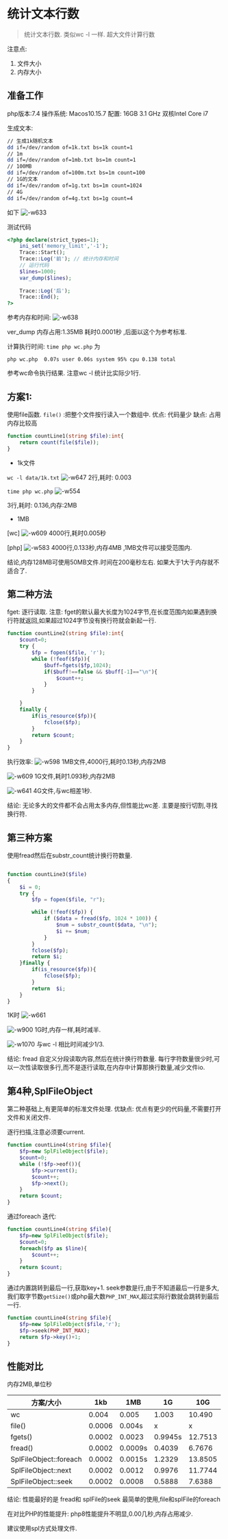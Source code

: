 # 统计文本行数
> 统计文本行数. 类似wc -l 一样.
> 超大文件计算行数

注意点:
1. 文件大小
2. 内存大小

## 准备工作
    
 php版本:7.4
 操作系统: Macos10.15.7
 配置: 16GB 3.1 GHz 双核Intel Core i7 
    
生成文本:
```bash
// 生成1k随机文本
dd if=/dev/random of=1k.txt bs=1k count=1
// 1m
dd if=/dev/random of=1mb.txt bs=1m count=1
// 100MB
dd if=/dev/random of=100m.txt bs=1m count=100
// 1G的文本
dd if=/dev/random of=1g.txt bs=1m count=1024
// 4G
dd if=/dev/random of=4g.txt bs=1g count=4
```
如下
![-w633](./.assets/16588993470574.jpg)


测试代码
```php
<?php declare(strict_types=1);
    ini_set('memory_limit','-1');
    Trace::Start();
    Trace::Log('前'); // 统计内存和时间
    // 运行代码
    $lines=1000;
    var_dump($lines);
  
    Trace::Log('后');
    Trace::End();
?>
```

参考内存和时间:
![-w638](./.assets/16589007547323.jpg)

ver_dump 内存占用:1.35MB  耗时0.0001秒 ,后面以这个为参考标准.

计算执行时间:
 `time php wc.php`
为
```
php wc.php  0.07s user 0.06s system 95% cpu 0.138 total
```

参考wc命令执行结果. 注意wc -l 统计比实际少1行.


## 方案1:

使用file函数.
`file()` :把整个文件按行读入一个数组中.
优点: 代码量少
缺点: 占用内存比较高

```php
function countLine1(string $file):int{
    return count(file($file));
}
```

* 1k文件

`wc -l data/1k.txt`
![-w647](./.assets/16589018908017.jpg)
2行,耗时: 0.003

`time php wc.php`
![-w554](./.assets/16589021663867.jpg)

3行,耗时: 0.136,内存:2MB

* 1MB

[wc]
![-w609](./.assets/16589036617588.jpg)
4000行,耗时0.005秒


[php]
![-w583](./.assets/16589037099576.jpg)
4000行,0.133秒,内存4MB ,1MB文件可以接受范围内.

结论,内存128MB可使用50MB文件.时间在200毫秒左右.
如果大于1大于内存就不适合了.


## 第二种方法
fget: 逐行读取.
注意: fget的默认最大长度为1024字节,在长度范围内如果遇到换行符就返回,如果超过1024字节没有换行符就会新起一行.

```php
function countLine2(string $file):int{
    $count=0;
    try {
        $fp = fopen($file, 'r');
        while (!feof($fp)){
            $buff=fgets($fp,1024);
            if($buff!==false && $buff[-1]=="\n"){
                $count++;
            }
        }

    }
    finally {
        if(is_resource($fp)){
            fclose($fp);
        }
        return $count;
    }
}
```

执行效率:
![-w598](./.assets/16589058689294.jpg)
1MB文件,4000行,耗时0.13秒,内存2MB


![-w609](./.assets/16589059309631.jpg)
1G文件,耗时1.093秒,内存2MB

![-w641](./.assets/16589060789717.jpg)
4G文件,与wc相差1秒.

结论: 无论多大的文件都不会占用太多内存,但性能比wc差.
主要是按行切割,寻找换行符.

## 第三种方案

使用fread然后在substr_count统计换行符数量.

```php

function countLine3($file)
{
    $i = 0;
    try {
        $fp = fopen($file, "r");

        while (!feof($fp)) {
            if ($data = fread($fp, 1024 * 100)) {
                $num = substr_count($data, "\n");
                $i += $num;
            }
        }
        fclose($fp);
        return $i;
    }finally {
        if(is_resource($fp)){
            fclose($fp);
        }
        return  $i;
    }
}
```

1K时
![-w661](./.assets/16589073141388.jpg)

![-w900](./.assets/16589074013355.jpg)
1G时,内存一样,耗时减半.

![-w1070](./.assets/16589075110158.jpg)
与wc -l 相比时间减少1/3.


结论: fread 自定义分段读取内容,然后在统计换行符数量.
每行字符数量很少时,可以一次性读取很多行,而不是逐行读取,在内存中计算那换行数量,减少文件io.

## 第4种,SplFileObject
第二种基础上,有更简单的标准文件处理.
优缺点:
优点有更少的代码量,不需要打开文件和关闭文件.

逐行扫描,注意必须要current.
```php
function countLine4(string $file){
    $fp=new SplFileObject($file);
    $count=0;
    while (!$fp->eof()){
        $fp->current();
        $count++;
        $fp->next();
    }
    return $count;
}

```

通过foreach 迭代:
```php
function countLine4(string $file){
    $fp=new SplFileObject($file);
    $count=0;
    foreach($fp as $line){
        $count++;
    }
    return $count;
}
```

通过内置跳转到最后一行,获取key+1.
seek参数是行,由于不知道最后一行是多大,我们取字节数`getSize()`或php最大数`PHP_INT_MAX`,超过实际行数就会跳转到最后一行.

```php
function countLine4(string $file){
    $fp=new SplFileObject($file,'r');
    $fp->seek(PHP_INT_MAX);
    return $fp->key()+1;
}

```


## 性能对比

内存2MB,单位秒

| 方案/大小               | 1kb | 1MB | 1G | 10G |
|------------------------|-----|-----|----|----|
| wc                     |  0.004   | 0.005    | 1.003     | 10.490   |
| file()                 |  0.0006  | 0.004s   |   x       |   x      |
| fgets()                |  0.0002  | 0.0023   | 0.9945s   | 12.7513  |
| fread()                |  0.0002  | 0.0009s  | 0.4039    | 6.7676   |
| SplFileObject::foreach |  0.0002  | 0.0015s  | 1.2329    | 13.8505  |
| SplFileObject::next    |  0.0002  | 0.0012   | 0.9976    | 11.7744  |
| SplFileObject::seek    |  0.0002  | 0.0008   | 0.5888    | 7.6388   |


结论: 
性能最好的是 fread和 splFile的seek
最简单的使用,file和splFile的foreach

在对比PHP的性能提升: php8性能提升不明显,0.00几秒,内存占用减少.

建议使用spl方式处理文件.
